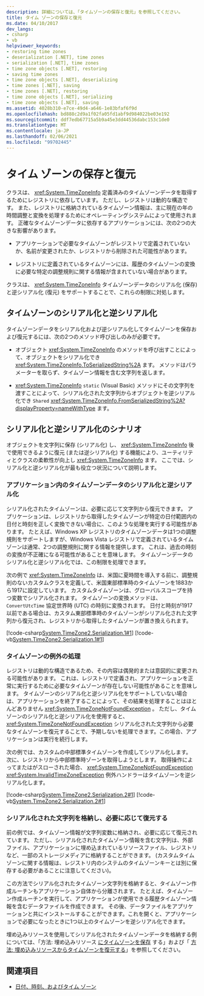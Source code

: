 ```yaml
---
description: 詳細については、「タイムゾーンの保存と復元」を参照してください。
title: タイム ゾーンの保存と復元
ms.date: 04/10/2017
dev_langs:
- csharp
- vb
helpviewer_keywords:
- restoring time zones
- deserialization [.NET], time zones
- serialization [.NET], time zones
- time zone objects [.NET], restoring
- saving time zones
- time zone objects [.NET], deserializing
- time zones [.NET], saving
- time zones [.NET], restoring
- time zone objects [.NET], serializing
- time zone objects [.NET], saving
ms.assetid: 4028b310-e7ce-49d4-a646-1e83bfaf6f9d
ms.openlocfilehash: bd888c2d9a1f02fa05fd1abf9d984022be03e192
ms.sourcegitcommit: ddf7edb67715a5b9a45e3dd44536dabc153c1de0
ms.translationtype: MT
ms.contentlocale: ja-JP
ms.lasthandoff: 02/06/2021
ms.locfileid: "99702445"
---
```

# <a name="saving-and-restoring-time-zones"></a>タイム ゾーンの保存と復元

クラスは、 <xref:System.TimeZoneInfo> 定義済みのタイムゾーンデータを取得するためにレジストリに依存しています。 ただし、レジストリは動的な構造です。 また、レジストリに格納されているタイムゾーン情報は、主に現在の年の時間調整と変換を処理するためにオペレーティングシステムによって使用されます。 正確なタイムゾーンデータに依存するアプリケーションには、次の2つの大きな影響があります。

- アプリケーションで必要なタイムゾーンがレジストリで定義されていないか、名前が変更されたか、レジストリから削除された可能性があります。

- レジストリに定義されているタイムゾーンには、履歴のタイムゾーンの変換に必要な特定の調整規則に関する情報が含まれていない場合があります。

クラスは、 <xref:System.TimeZoneInfo> タイムゾーンデータのシリアル化 (保存) と逆シリアル化 (復元) をサポートすることで、これらの制限に対処します。

## <a name="time-zone-serialization-and-deserialization"></a>タイムゾーンのシリアル化と逆シリアル化

タイムゾーンデータをシリアル化および逆シリアル化してタイムゾーンを保存および復元するには、次の2つのメソッド呼び出しのみが必要です。

- オブジェクト <xref:System.TimeZoneInfo> のメソッドを呼び出すことによって、オブジェクトをシリアル化でき <xref:System.TimeZoneInfo.ToSerializedString%2A> ます。 メソッドはパラメーターを取らず、タイムゾーン情報を含む文字列を返します。

- <xref:System.TimeZoneInfo> `static` (Visual Basic) メソッドにその文字列を渡すことによって、シリアル化された文字列からオブジェクトを逆シリアル化でき `Shared` <xref:System.TimeZoneInfo.FromSerializedString%2A?displayProperty=nameWithType> ます。

## <a name="serialization-and-deserialization-scenarios"></a>シリアル化と逆シリアル化のシナリオ

オブジェクトを文字列に保存 (シリアル化) し、 <xref:System.TimeZoneInfo> 後で使用できるように復元 (または逆シリアル化) する機能により、ユーティリティとクラスの柔軟性が向上し <xref:System.TimeZoneInfo> ます。 ここでは、シリアル化と逆シリアル化が最も役立つ状況について説明します。

### <a name="serializing-and-deserializing-time-zone-data-in-an-application"></a>アプリケーション内のタイムゾーンデータのシリアル化と逆シリアル化

シリアル化されたタイムゾーンは、必要に応じて文字列から復元できます。 アプリケーションは、レジストリから取得したタイムゾーンが特定の日付範囲内の日付と時刻を正しく変換できない場合に、このような処理を実行する可能性があります。 たとえば、Windows XP レジストリのタイムゾーンデータは1つの調整規則をサポートしますが、Windows Vista レジストリで定義されているタイムゾーンは通常、2つの調整規則に関する情報を提供します。 これは、過去の時刻の変換が不正確になる可能性があることを意味します。 タイムゾーンデータのシリアル化と逆シリアル化では、この制限を処理できます。

次の例で <xref:System.TimeZoneInfo> は、米国に夏時間を導入する前に、調整規則のないカスタムクラスを定義して、米国東部標準時のタイムゾーンを1883から1917に設定しています。 カスタムタイムゾーンは、グローバルスコープを持つ変数でシリアル化されます。 タイムゾーンの変換メソッドは、 `ConvertUtcTime` 協定世界時 (UTC) の時刻に変換されます。 日付と時刻が1917以前である場合は、カスタム東部標準時のタイムゾーンがシリアル化された文字列から復元され、レジストリから取得したタイムゾーンが置き換えられます。

[!code-csharp[System.TimeZone2.Serialization.1#1](../../../samples/snippets/csharp/VS_Snippets_CLR_System/system.TimeZone2.Serialization.1/cs/Serialization.cs#1)]
[!code-vb[System.TimeZone2.Serialization.1#1](../../../samples/snippets/visualbasic/VS_Snippets_CLR_System/system.TimeZone2.Serialization.1/vb/Serialization.vb#1)]

### <a name="handling-time-zone-exceptions"></a>タイムゾーンの例外の処理

レジストリは動的な構造であるため、その内容は偶発的または意図的に変更される可能性があります。 これは、レジストリで定義され、アプリケーションを正常に実行するために必要なタイムゾーンが存在しない可能性があることを意味します。 タイムゾーンのシリアル化と逆シリアル化をサポートしていない場合は、アプリケーションを終了することによって、その結果を処理することはほとんどありません <xref:System.TimeZoneNotFoundException> 。 ただし、タイムゾーンのシリアル化と逆シリアル化を使用すると、 <xref:System.TimeZoneNotFoundException> シリアル化された文字列から必要なタイムゾーンを復元することで、予期しないを処理できます。この場合、アプリケーションは実行を続行します。

次の例では、カスタムの中部標準タイムゾーンを作成してシリアル化します。 次に、レジストリから中部標準時ゾーンを取得しようとします。 取得操作によってまたはがスローされた場合、 <xref:System.TimeZoneNotFoundException> <xref:System.InvalidTimeZoneException> 例外ハンドラーはタイムゾーンを逆シリアル化します。

[!code-csharp[System.TimeZone2.Serialization.2#1](../../../samples/snippets/csharp/VS_Snippets_CLR_System/system.TimeZone2.Serialization.2/cs/Serialization2.cs#1)]
[!code-vb[System.TimeZone2.Serialization.2#1](../../../samples/snippets/visualbasic/VS_Snippets_CLR_System/system.TimeZone2.Serialization.2/vb/Serialization2.vb#1)]

### <a name="storing-a-serialized-string-and-restoring-it-when-needed"></a>シリアル化された文字列を格納し、必要に応じて復元する

前の例では、タイムゾーン情報が文字列変数に格納され、必要に応じて復元されています。 ただし、シリアル化されたタイムゾーン情報を含む文字列は、外部ファイル、アプリケーションに埋め込まれているリソースファイル、レジストリなど、一部のストレージメディアに格納することができます。 (カスタムタイムゾーンに関する情報は、レジストリ内のシステムのタイムゾーンキーとは別に保存する必要があることに注意してください)。

この方法でシリアル化されたタイムゾーン文字列を格納すると、タイムゾーン作成ルーチンもアプリケーション自体から分離されます。 たとえば、タイムゾーン作成ルーチンを実行して、アプリケーションが使用できる履歴タイムゾーン情報を含むデータファイルを作成できます。 その後、データファイルをアプリケーションと共にインストールすることができます。これを開くと、アプリケーションで必要になったときに1つ以上のタイムゾーンを逆シリアル化できます。

埋め込みリソースを使用してシリアル化されたタイムゾーンデータを格納する例については、「方法: 埋め込みリソース [にタイムゾーンを保存](save-time-zones-to-an-embedded-resource.md) する」および「 [方法: 埋め込みリソースからタイムゾーンを復元する](restore-time-zones-from-an-embedded-resource.md)」を参照してください。

## <a name="see-also"></a>関連項目

- [日付、時刻、およびタイム ゾーン](index.md)
